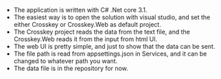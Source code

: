  - The application is written with C# .Net core 3.1.
 - The easiest way is to open the solution with visual studio, and set the either Crosskey or Crosskey.Web as default project. 
 - The Crosskey project reads the data from the text file, and the Crosskey.Web reads it from the input from html UI.
 - The web UI is pretty simple, and just to show that the data can be sent.
 - The file path is read from appsettings.json in Services, and it can be changed to whatever path you want.
 - The data file is in the repository for now.